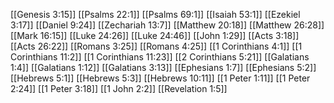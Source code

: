 [[Genesis 3:15]]
[[Psalms 22:1]]
[[Psalms 69:1]]
[[Isaiah 53:1]]
[[Ezekiel 3:17]]
[[Daniel 9:24]]
[[Zechariah 13:7]]
[[Matthew 20:18]]
[[Matthew 26:28]]
[[Mark 16:15]]
[[Luke 24:26]]
[[Luke 24:46]]
[[John 1:29]]
[[Acts 3:18]]
[[Acts 26:22]]
[[Romans 3:25]]
[[Romans 4:25]]
[[1 Corinthians 4:1]]
[[1 Corinthians 11:2]]
[[1 Corinthians 11:23]]
[[2 Corinthians 5:21]]
[[Galatians 1:4]]
[[Galatians 1:12]]
[[Galatians 3:13]]
[[Ephesians 1:7]]
[[Ephesians 5:2]]
[[Hebrews 5:1]]
[[Hebrews 5:3]]
[[Hebrews 10:11]]
[[1 Peter 1:11]]
[[1 Peter 2:24]]
[[1 Peter 3:18]]
[[1 John 2:2]]
[[Revelation 1:5]]
